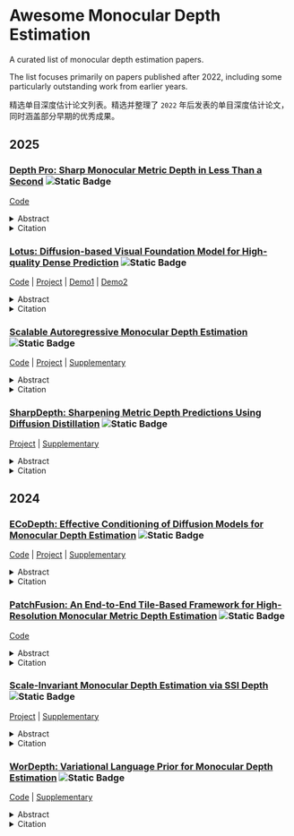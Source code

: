 # Awesome Monocular Depth Estimation

A curated list of monocular depth estimation papers.

The list focuses primarily on papers published after 2022, including some particularly outstanding work from earlier years.

精选单目深度估计论文列表。精选并整理了 `2022` 年后发表的单目深度估计论文，同时涵盖部分早期的优秀成果。

## 2025

### [Depth Pro: Sharp Monocular Metric Depth in Less Than a Second](https://arxiv.org/pdf/2410.02073) ![Static Badge](https://img.shields.io/badge/ICLR-FF0000)
[Code](https://github.com/apple/ml-depth-pro) 
<details closed>
<summary>Abstract</summary>
We present a foundation model for zero-shot metric monocular depth estimation. Our model, Depth Pro, synthesizes high-resolution depth maps with unparalleled sharpness and high-frequency details. The predictions are metric, with absolute scale, without relying on the availability of metadata such as camera intrinsics. And the model is fast, producing a 2.25-megapixel depth map in 0.3 seconds on a standard GPU. These characteristics are enabled by a number of technical contributions, including an efficient multi-scale vision transformer for dense prediction, a training protocol that combines real and synthetic datasets to achieve high metric accuracy alongside fine boundary tracing, dedicated evaluation metrics for boundary accuracy in estimated depth maps, and state-of-the-art focal length estimation from a single image. Extensive experiments analyze specific design choices and demonstrate that Depth Pro outperforms prior work along multiple dimensions.
</details>

<details closed>
<summary>Citation</summary>

```bibtex
@inproceedings{Bochkovskii2024:arxiv,
  author     = {Aleksei Bochkovskii and Ama"{e}l Delaunoy and Hugo Germain and Marcel Santos and
               Yichao Zhou and Stephan R. Richter and Vladlen Koltun},
  title      = {Depth Pro: Sharp Monocular Metric Depth in Less Than a Second},
  booktitle  = {International Conference on Learning Representations},
  year       = {2025}
}
```
</details>

### [Lotus: Diffusion-based Visual Foundation Model for High-quality Dense Prediction](https://arxiv.org/pdf/2409.18124) ![Static Badge](https://img.shields.io/badge/ICLR-FF0000)
[Code](https://github.com/EnVision-Research/Lotus) | [Project](https://lotus3d.github.io/) | [Demo1](https://huggingface.co/spaces/haodongli/Lotus_Depth) | [Demo2](https://huggingface.co/spaces/haodongli/Lotus_Normal) 
<details closed>
<summary>Abstract</summary>
Leveraging the visual priors of pre-trained text-to-image diffusion models offers a promising solution to enhance zero-shot generalization in dense prediction tasks. However, existing methods often uncritically use the original diffusion formulation, which may not be optimal due to the fundamental differences between dense prediction and image generation. In this paper, we provide a systemic analysis of the diffusion formulation for the dense prediction, focusing on both quality and efficiency. And we find that the original parameterization type for image generation, which learns to predict noise, is harmful for dense prediction; the multi-step noising/denoising diffusion process is also unnecessary and challenging to optimize. Based on these insights, we introduce Lotus, a diffusion-based visual foundation model with a simple yet effective adaptation protocol for dense prediction. Specifically, Lotus is trained to directly predict annotations instead of noise, thereby avoiding harmful variance. We also reformulate the diffusion process into a single-step procedure, simplifying optimization and significantly boosting inference speed. Additionally, we introduce a novel tuning strategy called detail preserver, which achieves more accurate and fine-grained predictions. Without scaling up the training data or model capacity, Lotus achieves SoTA performance in zero-shot depth and normal estimation across various datasets. It also enhances efficiency, being significantly faster than most existing diffusion-based methods. Lotus' superior quality and efficiency also enable a wide range of practical applications, such as joint estimation, single/multi-view 3D reconstruction, etc.
</details>

<details closed>
<summary>Citation</summary>

```bibtex
@inproceedings{li2024lotus,
  title={Lotus: Diffusion-based Visual Foundation Model for High-quality Dense Prediction},
  author={He, Jing and Li, Haodong and Yin, Wei and Liang, Yixun and Li, Leheng and Zhou, Kaiqiang and Liu, Hongbo and Liu, Bingbing and Chen, Ying-Cong},
  booktitle={International Conference on Learning Representations},
  year={2025},

}
```
</details>

### [Scalable Autoregressive Monocular Depth Estimation](https://openaccess.thecvf.com/content/CVPR2025/papers/Wang_Scalable_Autoregressive_Monocular_Depth_Estimation_CVPR_2025_paper.pdf) ![Static Badge](https://img.shields.io/badge/CVPR-FF0000)
[Code](https://github.com/wjh892521292/DAR) | [Project](https://depth-ar.github.io/) | [Supplementary](https://openaccess.thecvf.com/content/CVPR2025/supplemental/Wang_Scalable_Autoregressive_Monocular_CVPR_2025_supplemental.pdf) 
<details closed>
<summary>Abstract</summary>
This paper proposes a new autoregressive model as an effective and scalable monocular depth estimator. Our idea is simple: We tackle the monocular depth estimation (MDE) task with an autoregressive prediction paradigm, based on two core designs. First, our depth autoregressive model (DAR) treats the depth map of different resolutions as a set of tokens, and conducts the low-to-high resolution autoregressive objective with a patch-wise casual mask. Second, our DAR recursively discretizes the entire depth range into more compact intervals, and attains the coarse-to-fine granularity autoregressive objective in an ordinal-regression manner. By coupling these two autoregressive objectives, our DAR establishes new state-of-the-art (SOTA) on KITTI and NYU Depth v2 by clear margins. Further, our scalable approach allows us to scale the model up to 2.0B and achieve the best RMSE of 1.799 on the KITTI dataset (5% improvement) compared to 1.896 by the current SOTA (Depth Anything). DAR further showcases zero-shot generalization ability on unseen datasets. These results suggest that DAR yields superior performance with an autoregressive prediction paradigm, providing a promising approach to equip modern autoregressive large models (e.g., GPT-4o) with depth estimation capabilities. Project page: https://depth-ar.github.io/
</details>

<details closed>
<summary>Citation</summary>

```bibtex
@InProceedings{Wang_2025_CVPR,
    author    = {Wang, Jinhong and Liu, Jian and Tang, Dongqi and Wang, Weiqiang and Li, Wentong and Chen, Danny and Chen, Jintai and Wu, Jian},
    title     = {Scalable Autoregressive Monocular Depth Estimation},
    booktitle = {Proceedings of the Computer Vision and Pattern Recognition Conference (CVPR)},
    month     = {June},
    year      = {2025},
    pages     = {6262-6272}
}
```
</details>

### [SharpDepth: Sharpening Metric Depth Predictions Using Diffusion Distillation](https://openaccess.thecvf.com/content/CVPR2025/papers/Pham_SharpDepth_Sharpening_Metric_Depth_Predictions_Using_Diffusion_Distillation_CVPR_2025_paper.pdf) ![Static Badge](https://img.shields.io/badge/CVPR-FF0000)
[Project](https://sharpdepth.github.io/) | [Supplementary](https://openaccess.thecvf.com/content/CVPR2025/supplemental/Pham_SharpDepth_Sharpening_Metric_CVPR_2025_supplemental.pdf) 
<details closed>
<summary>Abstract</summary>
We propose SharpDepth, a novel approach to monocular metric depth estimation that combines the metric accuracy of discriminative depth estimation methods (e.g., Metric3D, UniDepth) with the fine-grained boundary sharpness typically achieved by generative methods (e.g., Marigold, Lotus). Traditional discriminative models trained on real-world data with sparse ground-truth depth can accurately predict metric depth but often produce over-smoothed or low-detail depth maps. Generative models, in contrast, are trained on synthetic data with dense ground truth, generating depth maps with sharp boundaries yet only providing relative depth with low accuracy. Our approach bridges these limitations by integrating metric accuracy with detailed boundary preservation, resulting in depth predictions that are both metrically precise and visually sharp. Our extensive zero-shot evaluations on standard depth estimation benchmarks confirm SharpDepth effectiveness, showing its ability to achieve both high depth accuracy and detailed representation, making it well-suited for applications requiring high-quality depth perception across diverse, real-world environments.
</details>

<details closed>
<summary>Citation</summary>

```bibtex
@InProceedings{Pham_2025_CVPR,
    author    = {Pham, Duc-Hai and Do, Tung and Nguyen, Phong and Hua, Binh-Son and Nguyen, Khoi and Nguyen, Rang},
    title     = {SharpDepth: Sharpening Metric Depth Predictions Using Diffusion Distillation},
    booktitle = {Proceedings of the Computer Vision and Pattern Recognition Conference (CVPR)},
    month     = {June},
    year      = {2025},
    pages     = {17060-17069}
}
```
</details>

## 2024

### [ECoDepth: Effective Conditioning of Diffusion Models for Monocular Depth Estimation](https://openaccess.thecvf.com/content/CVPR2024/papers/Patni_ECoDepth_Effective_Conditioning_of_Diffusion_Models_for_Monocular_Depth_Estimation_CVPR_2024_paper.pdf) ![Static Badge](https://img.shields.io/badge/CVPR-FF0000)
[Code](https://github.com/aradhye2002/ecodepth) | [Project](https://ecodepth-iitd.github.io/) | [Supplementary](https://openaccess.thecvf.com/content/CVPR2024/supplemental/Patni_ECoDepth_Effective_Conditioning_CVPR_2024_supplemental.pdf) 
<details closed>
<summary>Abstract</summary>
In the absence of parallax cues, a learning based single image depth estimation (SIDE) model relies heavily on shading and contextual cues in the image. While this simplicity is attractive, it is necessary to train such models on large and varied datasets, which are difficult to capture. It has been shown that using embeddings from pretrained foundational models, such as CLIP, improves zero shot transfer in several applications. Taking inspiration from this, in our paper we explore the use of global image priors generated from a pre-trained ViT model to provide more detailed contextual information. We argue that the embedding vector from a ViT model, pre-trained on a large dataset, captures greater relevant information for SIDE than the usual route of generating pseudo image captions, followed by CLIP based text embeddings. Based on the idea, we propose a new SIDE model using a diffusion backbone conditioned on ViT embeddings. Our proposed design establishes a new state-of-the-art (SOTA) for SIDE on NYU Depth v2 dataset, achieving Abs Rel error of 0.059(14% improvement) compared to 0.069 by the current SOTA (VPD). And on KITTI dataset, achieving SqRel error of 0.139 (2% improvement) compared to 0.142 by the current SOTA (GEDepth). For zero shot transfer with a model trained on NYU Depth v2, we report mean relative improvement of (20%, 23%, 81%, 25%) over NeWCRF on (Sun-RGBD, iBims1, DIODE, HyperSim) datasets, compared to (16%, 18%, 45%, 9%) by ZoEDepth.
</details>

<details closed>
<summary>Citation</summary>

```bibtex
@InProceedings{Patni_2024_CVPR,
    author    = {Patni, Suraj and Agarwal, Aradhye and Arora, Chetan},
    title     = {ECoDepth: Effective Conditioning of Diffusion Models for Monocular Depth Estimation},
    booktitle = {Proceedings of the IEEE/CVF Conference on Computer Vision and Pattern Recognition (CVPR)},
    month     = {June},
    year      = {2024},
    pages     = {28285-28295}
}
```
</details>

### [PatchFusion: An End-to-End Tile-Based Framework for High-Resolution Monocular Metric Depth Estimation](https://openaccess.thecvf.com/content/CVPR2024/papers/Li_PatchFusion_An_End-to-End_Tile-Based_Framework_for_High-Resolution_Monocular_Metric_Depth_CVPR_2024_paper.pdf) ![Static Badge](https://img.shields.io/badge/CVPR-FF0000)
[Code](https://zhyever.github.io/patchfusion/) 
<details closed>
<summary>Abstract</summary>
Single image depth estimation is a foundational task in computer vision and generative modeling. However prevailing depth estimation models grapple with accommodating the increasing resolutions commonplace in today's consumer cameras and devices. Existing high-resolution strategies show promise but they often face limitations ranging from error propagation to the loss of high-frequency details. We present PatchFusion a novel tile-based framework with three key components to improve the current state of the art: (1) A patch-wise fusion network that fuses a globally-consistent coarse prediction with finer inconsistent tiled predictions via high-level feature guidance (2) A Global-to-Local (G2L) module that adds vital context to the fusion network discarding the need for patch selection heuristics and (3) A Consistency-Aware Training (CAT) and Inference (CAI) approach emphasizing patch overlap consistency and thereby eradicating the necessity for post-processing. Experiments on UnrealStereo4K MVS-Synth and Middleburry 2014 demonstrate that our framework can generate high-resolution depth maps with intricate details. PatchFusion is independent of the base model for depth estimation. Notably our framework built on top of SOTA ZoeDepth brings improvements for a total of 17.3% and 29.4% in terms of the root mean squared error (RMSE) on UnrealStereo4K and MVS-Synth respectively.
</details>

<details closed>
<summary>Citation</summary>

```bibtex
@InProceedings{Li_2024_CVPR,
    author    = {Li, Zhenyu and Bhat, Shariq Farooq and Wonka, Peter},
    title     = {PatchFusion: An End-to-End Tile-Based Framework for High-Resolution Monocular Metric Depth Estimation},
    booktitle = {Proceedings of the IEEE/CVF Conference on Computer Vision and Pattern Recognition (CVPR)},
    month     = {June},
    year      = {2024},
    pages     = {10016-10025}
}
```
</details>

### [Scale-Invariant Monocular Depth Estimation via SSI Depth](https://arxiv.org/pdf/2406.09374) ![Static Badge](https://img.shields.io/badge/ACM_SIGGRAPH-FF0000)
[Project](https://yaksoy.github.io/sidepth/) | [Supplementary](https://yaksoy.github.io/papers/SIG24-SI-Depth-Supp.pdf) 
<details closed>
<summary>Abstract</summary>
Existing methods for scale-invariant monocular depth estimation (SI MDE) often struggle due to the complexity of the task, and limited and non-diverse datasets, hindering generalizability in real-world scenarios. This is while shift-and-scale-invariant (SSI) depth estimation, simplifying the task and enabling training with abundant stereo datasets achieves high performance. We present a novel approach that leverages SSI inputs to enhance SI depth estimation, streamlining the network’s role and facilitating in-the-wild generalization for SI depth estimation while only using a synthetic dataset for training. Emphasizing the generation of high-resolution details, we introduce a novel sparse ordinal loss that substantially improves detail generation in SSI MDE, addressing critical limitations in existing approaches. Through in-the-wild qualitative examples and zero-shot evaluation we substantiate the practical utility of our approach in computational photography applications, showcasing its ability to generate highly detailed SI depth maps and achieve generalization in diverse scenarios.
</details>

<details closed>
<summary>Citation</summary>

```bibtex
@INPROCEEDINGS{miangolehSIDepth,
author={S. Mahdi H. Miangoleh and Mahesh Reddy and Ya\u{g}{\i}z Aksoy},
title={Scale-Invariant Monocular Depth Estimation via SSI Depth},
booktitle={ACM SIGGRAPH},
year={2024},
}
```
</details>

### [WorDepth: Variational Language Prior for Monocular Depth Estimation](https://openaccess.thecvf.com/content/CVPR2024/papers/Zeng_WorDepth_Variational_Language_Prior_for_Monocular_Depth_Estimation_CVPR_2024_paper.pdf) ![Static Badge](https://img.shields.io/badge/CVPR-FF0000)
[Code](https://github.com/Adonis-galaxy/WorDepth) | [Supplementary](https://openaccess.thecvf.com/content/CVPR2024/supplemental/Zeng_WorDepth_Variational_Language_CVPR_2024_supplemental.pdf) 
<details closed>
<summary>Abstract</summary>
Three-dimensional (3D) reconstruction from a single image is an ill-posed problem with inherent ambiguities i.e. scale. Predicting a 3D scene from text description(s) is similarly ill-posed i.e. spatial arrangements of objects described. We investigate the question of whether two inherently ambiguous modalities can be used in conjunction to produce metric-scaled reconstructions. To test this we focus on monocular depth estimation the problem of predicting a dense depth map from a single image but with an additional text caption describing the scene. To this end we begin by encoding the text caption as a mean and standard deviation; using a variational framework we learn the distribution of the plausible metric reconstructions of 3D scenes corresponding to the text captions as a prior. To 'select' a specific reconstruction or depth map we encode the given image through a conditional sampler that samples from the latent space of the variational text encoder which is then decoded to the output depth map. Our approach is trained alternatingly between the text and image branches: in one optimization step we predict the mean and standard deviation from the text description and sample from a standard Gaussian and in the other we sample using a (image) conditional sampler. Once trained we directly predict depth from the encoded text using the conditional sampler. We demonstrate our approach on indoor (NYUv2) and outdoor (KITTI) scenarios where we show that language can consistently improve performance in both. Code: https://github.com/Adonis-galaxy/WorDepth.
</details>

<details closed>
<summary>Citation</summary>

```bibtex
@InProceedings{Zeng_2024_CVPR,
    author    = {Zeng, Ziyao and Wang, Daniel and Yang, Fengyu and Park, Hyoungseob and Soatto, Stefano and Lao, Dong and Wong, Alex},
    title     = {WorDepth: Variational Language Prior for Monocular Depth Estimation},
    booktitle = {Proceedings of the IEEE/CVF Conference on Computer Vision and Pattern Recognition (CVPR)},
    month     = {June},
    year      = {2024},
    pages     = {9708-9719}
}
```
</details>

